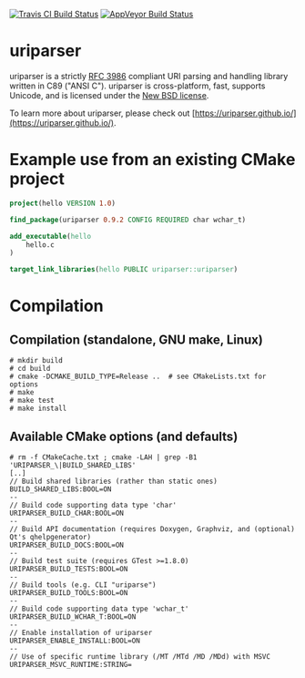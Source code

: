 [![Travis CI Build Status](https://travis-ci.org/uriparser/uriparser.svg?branch=master)](https://travis-ci.org/uriparser/uriparser)
[![AppVeyor Build Status](https://ci.appveyor.com/api/projects/status/github/uriparseradmin/uriparser?svg=true)](https://ci.appveyor.com/project/uriparseradmin/uriparser)


# uriparser

uriparser is a
strictly [RFC 3986](http://tools.ietf.org/html/rfc3986) compliant
URI parsing and handling library
written in C89 ("ANSI C").
uriparser is cross-platform,
fast,
supports Unicode, and
is licensed under the [New BSD license](https://github.com/uriparser/uriparser/blob/master/COPYING).

To learn more about uriparser,
please check out [https://uriparser.github.io/](https://uriparser.github.io/).


# Example use from an existing CMake project
```cmake
project(hello VERSION 1.0)

find_package(uriparser 0.9.2 CONFIG REQUIRED char wchar_t)

add_executable(hello
    hello.c
)

target_link_libraries(hello PUBLIC uriparser::uriparser)
```


# Compilation

## Compilation (standalone, GNU make, Linux)
```console
# mkdir build
# cd build
# cmake -DCMAKE_BUILD_TYPE=Release ..  # see CMakeLists.txt for options
# make
# make test
# make install
```

## Available CMake options (and defaults)
```console
# rm -f CMakeCache.txt ; cmake -LAH | grep -B1 'URIPARSER_\|BUILD_SHARED_LIBS'
[..]
// Build shared libraries (rather than static ones)
BUILD_SHARED_LIBS:BOOL=ON
--
// Build code supporting data type 'char'
URIPARSER_BUILD_CHAR:BOOL=ON
--
// Build API documentation (requires Doxygen, Graphviz, and (optional) Qt's qhelpgenerator)
URIPARSER_BUILD_DOCS:BOOL=ON
--
// Build test suite (requires GTest >=1.8.0)
URIPARSER_BUILD_TESTS:BOOL=ON
--
// Build tools (e.g. CLI "uriparse")
URIPARSER_BUILD_TOOLS:BOOL=ON
--
// Build code supporting data type 'wchar_t'
URIPARSER_BUILD_WCHAR_T:BOOL=ON
--
// Enable installation of uriparser
URIPARSER_ENABLE_INSTALL:BOOL=ON
--
// Use of specific runtime library (/MT /MTd /MD /MDd) with MSVC
URIPARSER_MSVC_RUNTIME:STRING=
```

